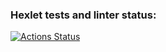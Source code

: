 ### Hexlet tests and linter status:
[![Actions Status](https://github.com/nikolayakhmetyanov/frontend-project-lvl4/workflows/hexlet-check/badge.svg)](https://github.com/nikolayakhmetyanov/frontend-project-lvl4/actions)
